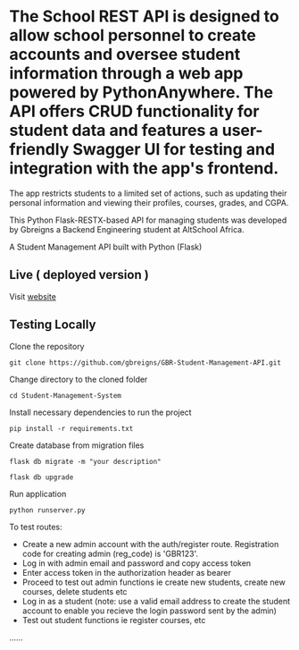 # The School REST API is designed to allow school personnel to create accounts and oversee student information through a web app powered by PythonAnywhere. The API offers CRUD functionality for student data and features a user-friendly Swagger UI for testing and integration with the app's frontend.

The app restricts students to a limited set of actions, such as updating their personal information and viewing their profiles, courses, grades, and CGPA.

This Python Flask-RESTX-based API for managing students was developed by Gbreigns a Backend Engineering student at AltSchool Africa.

A Student Management API built with Python (Flask)




## Live ( deployed version ) 

Visit [website](http://Gbreigns.pythonanywhere.com/)

## Testing Locally

Clone the repository

```console
git clone https://github.com/gbreigns/GBR-Student-Management-API.git
```

Change directory to the cloned folder

```console
cd Student-Management-System
```

Install necessary dependencies to run the project

```console
pip install -r requirements.txt
```
Create database from migration files 

```console
flask db migrate -m "your description"
```

```console
flask db upgrade
```
Run application

```console
python runserver.py
```
To test routes:

- Create a new admin account with the auth/register route. Registration code for creating admin (reg_code) is 'GBR123'. 
- Log in with admin email and password and copy access token
- Enter access token in the authorization header as bearer
- Proceed to test out admin functions ie create new students, create new courses, delete students etc
- Log in as a student (note: use a valid email address to create the student account to enable you recieve the login password sent by the admin)
- Test out student functions ie register courses, etc

......

